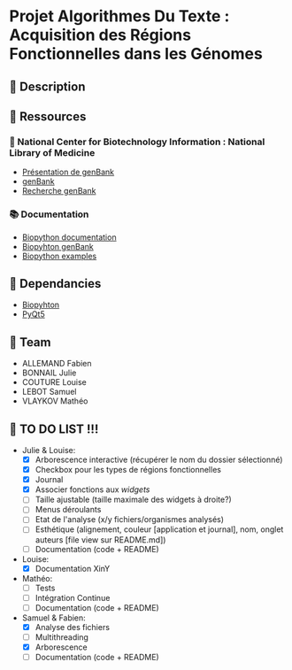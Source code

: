 # Projet Algorithmes Du Texte : Acquisition des Régions Fonctionnelles dans les Génomes

## 🧬 Description

## 📂 Ressources

### 🔬 National Center for Biotechnology Information : National Library of Medicine

- [Présentation de genBank](https://www.ncbi.nlm.nih.gov/genome/browse#!/overview/)
- [genBank](https://ftp.ncbi.nlm.nih.gov/genomes/genbank/)
- [Recherche genBank](https://www.ncbi.nlm.nih.gov/genome/)

### 📚 Documentation
- [Biopython documentation](http://biopython.org/DIST/docs/tutorial/Tutorial.html#sec168)
- [Biopyhton genBank](https://biopython.org/docs/1.76/api/Bio.GenBank.html)
- [Biopython examples](https://notebook.community/widdowquinn/Notebooks-Bioinformatics/Biopython_NCBI_Entrez_downloads)

## 🔧 Dependancies

- [Biopyhton](https://biopython.org/)
- [PyQt5](https://pypi.org/project/PyQt5/)

## 👥 Team

- ALLEMAND Fabien
- BONNAIL Julie
- COUTURE Louise
- LEBOT Samuel
- VLAYKOV Mathéo

## 📝 TO DO LIST !!!

- Julie & Louise:
    - [x] Arborescence interactive (récupérer le nom du dossier sélectionné)
    - [x] Checkbox pour les types de régions fonctionnelles
    - [x] Journal
    - [x] Associer fonctions aux *widgets*
    - [ ] Taille ajustable (taille maximale des widgets à droite?)
    - [ ] Menus déroulants
    - [ ] Etat de l'analyse (x/y fichiers/organismes analysés)
    - [ ] Esthétique (alignement, couleur [application et journal], nom, onglet auteurs [file view sur README.md])
    - [ ] Documentation (code + README)

- Louise:
    - [X] Documentation XinY

- Mathéo:
    - [ ] Tests
    - [ ] Intégration Continue
    - [ ] Documentation (code + README)

- Samuel & Fabien:
    - [x] Analyse des fichiers
    - [ ] Multithreading
    - [x] Arborescence
    - [ ] Documentation (code + README)